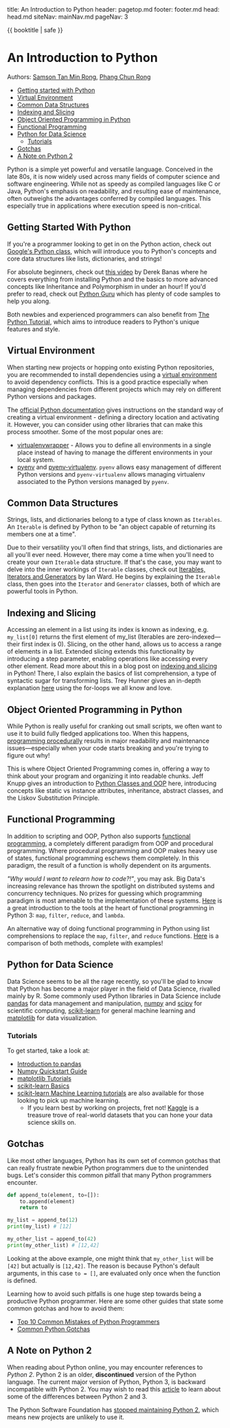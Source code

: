 <frontmatter>
  title: An Introduction to Python
  header: pagetop.md
  footer: footer.md
  head: head.md
  siteNav: mainNav.md
  pageNav: 3
</frontmatter>

<div class="website-content">

{{ booktitle | safe }}

# An Introduction to Python

Authors: [Samson Tan Min Rong](https://www.linkedin.com/in/samsontmr/), [Phang Chun Rong](https://www.github.com/Crphang)

<box id="article-toc">

* [Getting started with Python‎](#getting-started-with-python)
* [Virtual Environment‎](#virtual-environment)
* [Common Data Structures‎](#common-data-structures)
* [Indexing and Slicing‎](#indexing-and-slicing)
* [Object Oriented Programming in Python‎](#object-oriented-programming-in-python)
* [Functional Programming‎](#functional-programming)
* [Python for Data Science‎](#python-for-data-science)
  * [Tutorials‎](#tutorials)
* [Gotchas‎](#gotchas)
* [A Note on Python 2](#a-note-on-python-2)
</box>

Python is a simple yet powerful and versatile language. Conceived in the late 80s, it is now widely used across many fields of computer science and software engineering. While not as speedy as compiled languages like C or Java, Python's emphasis on readability, and resulting ease of maintenance, often outweighs the advantages conferred by compiled languages. This especially true in applications where execution speed is non-critical.

## Getting Started With Python

If you're a programmer looking to get in on the Python action, check out [Google's Python class](https://developers.google.com/edu/python/), which will introduce you to Python's concepts and core data structures like lists, dictionaries, and strings!

For absolute beginners, check out [this video](https://www.youtube.com/watch?v=N4mEzFDjqtA) by Derek Banas where he covers everything from installing Python and the basics to more advanced concepts like Inheritance and Polymorphism in under an hour! If you'd prefer to read, check out [Python Guru](http://thepythonguru.com/) which has plenty of code samples to help you along.

Both newbies and experienced programmers can also benefit from [The Python Tutorial](https://docs.python.org/3/tutorial/index.html), which aims to introduce readers to Python's unique features and style.

## Virtual Environment

When starting new projects or hopping onto existing Python repositories, you are recommended to install dependencies using a [virtual environment](https://docs.python.org/3/tutorial/venv.html) to avoid dependency conflicts. This is a good practice especially when managing dependencies from different projects which may rely on different Python versions and packages.

The [official Python documentation](https://docs.python.org/3/tutorial/venv.html) gives instructions on the standard way of creating a virtual environment - defining a directory location and activating it. However, you can consider using other libraries that can make this process smoother. Some of the most popular ones are:

* [virtualenvwrapper](http://virtualenvwrapper.readthedocs.io/en/latest/install.html) - Allows you to define all environments in a single place instead of having to manage the different environments in your local system.
* [pyenv](https://github.com/pyenv/pyenv) and [pyenv-virtualenv](https://github.com/pyenv/pyenv-virtualenv). `pyenv` allows easy management of different Python versions and `pyenv-virtualenv` allows managing virtualenv associated to the Python versions managed by `pyenv`.

## Common Data Structures

Strings, lists, and dictionaries belong to a type of class known as `Iterables`. An `Iterable` is defined by Python to be "an object capable of returning its members one at a time".

Due to their versatility you'll often find that strings, lists, and dictionaries are all you'll ever need. However, there may come a time when you'll need to create your own `Iterable` data structure. If that's the case, you may want to delve into the inner workings of `Iterable` classes, check out [Iterables, Iterators and Generators](https://excess.org/article/2013/02/itergen1/) by Ian Ward. He begins by explaining the `Iterable` class, then goes into the `Iterator` and `Generator` classes, both of which are powerful tools in Python.

## Indexing and Slicing

Accessing an element in a list using its index is known as indexing, e.g. `my_list[0]` returns the first element of my_list (Iterables are zero-indexed—their first index is 0). Slicing, on the other hand, allows us to access a range of elements in a list. Extended slicing extends this functionality by introducing a step parameter, enabling operations like accessing every other element. Read more about this in a blog post on [indexing and slicing](https://samsontmr.github.io/Slicing-and-Dicing/) in Python! There, I also explain the basics of list comprehension, a type of syntactic sugar for transforming lists. Trey Hunner gives an in-depth explanation [here](http://treyhunner.com/2015/12/python-list-comprehensions-now-in-color/) using the for-loops we all know and love.

## Object Oriented Programming in Python

While Python is really useful for cranking out small scripts, we often want to use it to build fully fledged applications too. When this happens, [programming procedurally](https://en.wikipedia.org/wiki/Procedural_programming) results in major readability and maintenance issues—especially when your code starts breaking and you're trying to figure out why!

This is where Object Oriented Programming comes in, offering a way to think about your program and organizing it into readable chunks. Jeff Knupp gives an introduction to [Python Classes and OOP](https://jeffknupp.com/blog/2014/06/18/improve-your-python-python-classes-and-object-oriented-programming/) here, introducing concepts like static vs instance attributes, inheritance, abstract classes, and the Liskov Substitution Principle.

## Functional Programming

In addition to scripting and OOP, Python also supports [functional programming](https://medium.com/@cscalfani/so-you-want-to-be-a-functional-programmer-part-1-1f15e387e536#.70kgem2gc), a completely different paradigm from OOP and procedural programming. Where procedural programming and OOP makes heavy use of states, functional programming eschews them completely. In this paradigm, the result of a function is wholly dependent on its arguments.

*"Why would I want to relearn how to code?!"*, you may ask. Big Data's increasing relevance has thrown the spotlight on distributed systems and concurrency techniques. No prizes for guessing which programming paradigm is most amenable to the implementation of these systems. [Here](http://www.python-course.eu/python3_lambda.php) is a great introduction to the tools at the heart of functional programming in Python 3: `map`, `filter`, `reduce`, and `lambda`.

An alternative way of doing functional programming in Python using list comprehensions to replace the `map`, `filter`, and `reduce` functions. [Here](http://www.u.arizona.edu/~erdmann/mse350/topics/list_comprehensions.html) is a comparison of both methods, complete with examples!

## Python for Data Science

Data Science seems to be all the rage recently, so you'll be glad to know that Python has become a major player in the field of Data Science, rivalled mainly by R. Some commonly used Python libraries in Data Science include [pandas](http://pandas.pydata.org/) for data management and manipulation, [numpy](http://www.numpy.org/) and [scipy](http://www.scipy.org/) for scientific computing, [scikit-learn](http://scikit-learn.org/) for general machine learning and [matplotlib](http://matplotlib.org/) for data visualization.

### Tutorials

To get started, take a look at:
*   [Introduction to pandas](https://samsontmr.github.io/Sentimental-Pandas/)
*   [Numpy Quickstart Guide](https://docs.scipy.org/doc/numpy-dev/user/quickstart.html)
*   [matplotlib Tutorials](http://matplotlib.org/users/tutorials.html#introductory)
*   [scikit-learn Basics](http://scikit-learn.org/stable/tutorial/basic/tutorial.html)
*   [scikit-learn Machine Learning tutorials](http://scikit-learn.org/stable/tutorial/index.html) are also available for those looking to pick up machine learning.
    *   If you learn best by working on projects, fret not! [Kaggle](http://kaggle.com) is a treasure trove of real-world datasets that you can hone your data science skills on.

## Gotchas

Like most other languages, Python has its own set of common gotchas that can really frustrate newbie Python programmers due to the unintended bugs. Let's consider this common pitfall that many Python programmers encounter.

```Python
def append_to(element, to=[]):
    to.append(element)
    return to

my_list = append_to(12)
print(my_list) # [12]

my_other_list = append_to(42)
print(my_other_list) # [12,42]
```

Looking at the above example, one might think that `my_other_list` will be `[42]` but actually is `[12,42]`. The reason is because Python's default arguments, in this case `to = []`, are evaluated only once when the function is defined.

Learning how to avoid such pitfalls is one huge step towards being a productive Python programmer. Here are some other guides that state some common gotchas and how to avoid them:

* [Top 10 Common Mistakes of Python Programmers](https://www.toptal.com/python/top-10-mistakes-that-python-programmers-make)
* [Common Python Gotchas](https://sopython.com/wiki/Common_Gotchas_In_Python)

## A Note on Python 2
When reading about Python online, you may encounter references to *Python 2*. Python 2 is an older, **discontinued** version of the Python language.
The current major version of Python, Python 3, is backward incompatible with Python 2. You may wish to read this [article](https://www.geeksforgeeks.org/important-differences-between-python-2-x-and-python-3-x-with-examples/) to learn about some of the differences between Python 2 and 3.

The Python Software Foundation has [stopped maintaining Python 2](https://www.python.org/doc/sunset-python-2/), which means new projects are unlikely to use it.

</div>
